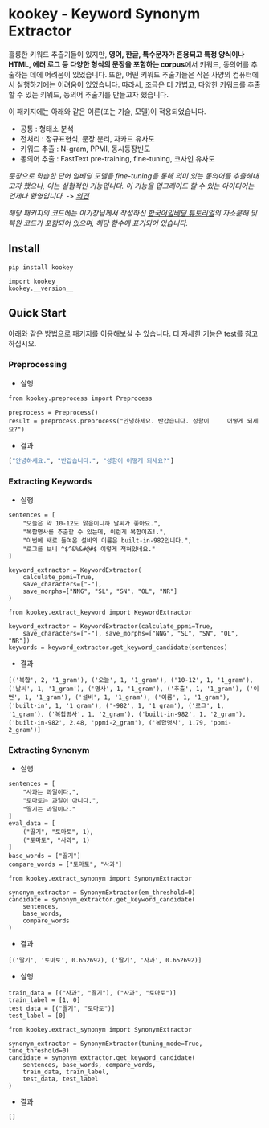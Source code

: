 # kookey - Keyword Synonym Extractor
훌륭한 키워드 추출기들이 있지만, **영어, 한글, 특수문자가 혼용되고 특정 양식이나 HTML, 에러 로그 등 다양한 형식의 문장을 포함하는 corpus**에서 키워드, 동의어를 추출하는 데에 어려움이 있었습니다. 또한, 어떤 키워드 추출기들은 작은 사양의 컴퓨터에서 실행하기에는 어려움이 있었습니다. 따라서, 조금은 더 가볍고, 다양한 키워드를 추출할 수 있는 키워드, 동의어 추출기를 만들고자 했습니다.

이 패키지에는 아래와 같은 이론(또는 기술, 모델)이 적용되었습니다.
- 공통 : 형태소 분석
- 전처리 : 정규표현식, 문장 분리, 자카드 유사도
- 키워드 추출 : N-gram, PPMI, 동시등장빈도
- 동의어 추출 : FastText pre-training, fine-tuning, 코사인 유사도

*문장으로 학습한 단어 임베딩 모델을 fine-tuning을 통해 의미 있는 동의어를 추출해내고자 했으나, 이는 실험적인 기능입니다. 이 기능을 업그레이드 할 수 있는 아이디어는 언제나 환영입니다. -> [의견](https://github.com/HyeyeonKoo/kookey/issues)*

*해당 패키지의 코드에는 이기창님께서 작성하신 [한국어임베딩 튜토리얼](https://github.com/ratsgo/embedding)의 자소분해 및 복원 코드가 포함되어 있으며, 해당 함수에 표기되어 있습니다.*

## Install
```
pip install kookey
```
```
import kookey
kookey.__version__
```

## Quick Start
아래와 같은 방법으로 패키지를 이용해보실 수 있습니다. 더 자세한 기능은 [test](https://github.com/HyeyeonKoo/kookey/tree/main/test)를 참고하십시오.

### Preprocessing
- 실행
```{.python}
from kookey.preprocess import Preprocess

preprocess = Preprocess()
result = preprocess.preprocess("안녕하세요. 반갑습니다. 성함이     어떻게 되세요?")
```
- 결과
``` python
["안녕하세요.", "반갑습니다.", "성함이 어떻게 되세요?"]
```

### Extracting Keywords
- 실행
```{.python}
sentences = [
    "오늘은 약 10-12도 맑음이니까 날씨가 좋아요.",
    "복합명사를 추출할 수 있는데, 이런게 복합이죠!.",
    "이번에 새로 들여온 설비의 이름은 built-in-982입니다.",
    "로그를 보니 ^$^&%&#@#$ 이렇게 적혀있네요."
]

keyword_extractor = KeywordExtractor(
    calculate_ppmi=True,
    save_characters=["-"], 
    save_morphs=["NNG", "SL", "SN", "OL", "NR"]
)

from kookey.extract_keyword import KeywordExtractor

keyword_extractor = KeywordExtractor(calculate_ppmi=True,
    save_characters=["-"], save_morphs=["NNG", "SL", "SN", "OL", "NR"])
keywords = keyword_extractor.get_keyword_candidate(sentences)
```
- 결과
```
[('복합', 2, '1_gram'), ('오늘', 1, '1_gram'), ('10-12', 1, '1_gram'), ('날씨', 1, '1_gram'), ('명사', 1, '1_gram'), ('추출', 1, '1_gram'), ('이번', 1, '1_gram'), ('설비', 1, '1_gram'), ('이름', 1, '1_gram'), ('built-in', 1, '1_gram'), ('-982', 1, '1_gram'), ('로그', 1, '1_gram'), ('복합명사', 1, '2_gram'), ('built-in-982', 1, '2_gram'), ('built-in-982', 2.48, 'ppmi-2_gram'), ('복합명사', 1.79, 'ppmi-2_gram')]
```

### Extracting Synonym
- 실행
```{.python}
sentences = [
    "사과는 과일이다.", 
    "토마토는 과일이 아니다.", 
    "딸기는 과일이다."
]
eval_data = [
    ("딸기", "토마토", 1), 
    ("토마토", "사과", 1)
]
base_words = ["딸기"]
compare_words = ["토마토", "사과"]

from kookey.extract_synonym import SynonymExtractor

synonym_extractor = SynonymExtractor(em_threshold=0)
candidate = synonym_extractor.get_keyword_candidate(
    sentences, 
    base_words, 
    compare_words
)
```
- 결과
```
[('딸기', '토마토', 0.652692), ('딸기', '사과', 0.652692)]
```
- 실행
```{.python}
train_data = [("사과", "딸기"), ("사과", "토마토")]
train_label = [1, 0]
test_data = [("딸기", "토마토")]
test_label = [0]

from kookey.extract_synonym import SynonymExtractor

synonym_extractor = SynonymExtractor(tuning_mode=True, tune_threshold=0)
candidate = synonym_extractor.get_keyword_candidate(
    sentences, base_words, compare_words, 
    train_data, train_label, 
    test_data, test_label
)
```
- 결과
```
[]
```

